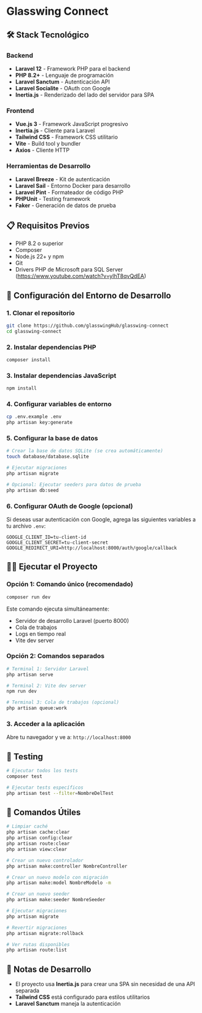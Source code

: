 # Glasswing Connect

## 🛠 Stack Tecnológico

### Backend
- **Laravel 12** - Framework PHP para el backend
- **PHP 8.2+** - Lenguaje de programación
- **Laravel Sanctum** - Autenticación API
- **Laravel Socialite** - OAuth con Google
- **Inertia.js** - Renderizado del lado del servidor para SPA

### Frontend
- **Vue.js 3** - Framework JavaScript progresivo
- **Inertia.js** - Cliente para Laravel
- **Tailwind CSS** - Framework CSS utilitario
- **Vite** - Build tool y bundler
- **Axios** - Cliente HTTP

### Herramientas de Desarrollo
- **Laravel Breeze** - Kit de autenticación
- **Laravel Sail** - Entorno Docker para desarrollo
- **Laravel Pint** - Formateador de código PHP
- **PHPUnit** - Testing framework
- **Faker** - Generación de datos de prueba

## 📋 Requisitos Previos

- PHP 8.2 o superior
- Composer
- Node.js 22+ y npm
- Git
- Drivers PHP de Microsoft para SQL Server (https://www.youtube.com/watch?v=ylhT8qvQdEA)

## 🚀 Configuración del Entorno de Desarrollo

### 1. Clonar el repositorio
```bash
git clone https://github.com/glasswingHub/glasswing-connect
cd glasswing-connect
```

### 2. Instalar dependencias PHP
```bash
composer install
```

### 3. Instalar dependencias JavaScript
```bash
npm install
```

### 4. Configurar variables de entorno
```bash
cp .env.example .env
php artisan key:generate
```

### 5. Configurar la base de datos
```bash
# Crear la base de datos SQLite (se crea automáticamente)
touch database/database.sqlite

# Ejecutar migraciones
php artisan migrate

# Opcional: Ejecutar seeders para datos de prueba
php artisan db:seed
```

### 6. Configurar OAuth de Google (opcional)
Si deseas usar autenticación con Google, agrega las siguientes variables a tu archivo `.env`:
```env
GOOGLE_CLIENT_ID=tu-client-id
GOOGLE_CLIENT_SECRET=tu-client-secret
GOOGLE_REDIRECT_URI=http://localhost:8000/auth/google/callback
```

## 🏃‍♂️ Ejecutar el Proyecto

### Opción 1: Comando único (recomendado)
```bash
composer run dev
```
Este comando ejecuta simultáneamente:
- Servidor de desarrollo Laravel (puerto 8000)
- Cola de trabajos
- Logs en tiempo real
- Vite dev server

### Opción 2: Comandos separados
```bash
# Terminal 1: Servidor Laravel
php artisan serve

# Terminal 2: Vite dev server
npm run dev

# Terminal 3: Cola de trabajos (opcional)
php artisan queue:work
```

### 3. Acceder a la aplicación
Abre tu navegador y ve a: `http://localhost:8000`

## 🧪 Testing

```bash
# Ejecutar todos los tests
composer test

# Ejecutar tests específicos
php artisan test --filter=NombreDelTest
```

## 🔧 Comandos Útiles

```bash
# Limpiar caché
php artisan cache:clear
php artisan config:clear
php artisan route:clear
php artisan view:clear

# Crear un nuevo controlador
php artisan make:controller NombreController

# Crear un nuevo modelo con migración
php artisan make:model NombreModelo -m

# Crear un nuevo seeder
php artisan make:seeder NombreSeeder

# Ejecutar migraciones
php artisan migrate

# Revertir migraciones
php artisan migrate:rollback

# Ver rutas disponibles
php artisan route:list
```

## 📝 Notas de Desarrollo

- El proyecto usa **Inertia.js** para crear una SPA sin necesidad de una API separada
- **Tailwind CSS** está configurado para estilos utilitarios
- **Laravel Sanctum** maneja la autenticación


